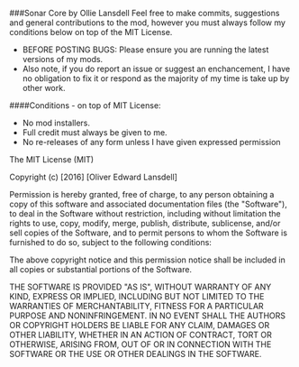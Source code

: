 ###Sonar Core by Ollie Lansdell
Feel free to make commits, suggestions and general contributions to the mod, however you must always follow my conditions below on top of the MIT License.

- BEFORE POSTING BUGS: Please ensure you are running the latest versions of my mods.
- Also note, if you do report an issue or suggest an enchancement, I have no obligation to fix it or respond as the majority of my time is take up by other work.

  
####Conditions - on top of MIT License:
  - No mod installers.
  - Full credit must always be given to me.
  - No re-releases of any form unless I have given expressed permission

The MIT License (MIT)

Copyright (c) [2016] [Oliver Edward Lansdell]

Permission is hereby granted, free of charge, to any person obtaining a copy
of this software and associated documentation files (the "Software"), to deal
in the Software without restriction, including without limitation the rights
to use, copy, modify, merge, publish, distribute, sublicense, and/or sell
copies of the Software, and to permit persons to whom the Software is
furnished to do so, subject to the following conditions:

The above copyright notice and this permission notice shall be included in all
copies or substantial portions of the Software.

THE SOFTWARE IS PROVIDED "AS IS", WITHOUT WARRANTY OF ANY KIND, EXPRESS OR
IMPLIED, INCLUDING BUT NOT LIMITED TO THE WARRANTIES OF MERCHANTABILITY,
FITNESS FOR A PARTICULAR PURPOSE AND NONINFRINGEMENT. IN NO EVENT SHALL THE
AUTHORS OR COPYRIGHT HOLDERS BE LIABLE FOR ANY CLAIM, DAMAGES OR OTHER
LIABILITY, WHETHER IN AN ACTION OF CONTRACT, TORT OR OTHERWISE, ARISING FROM,
OUT OF OR IN CONNECTION WITH THE SOFTWARE OR THE USE OR OTHER DEALINGS IN THE
SOFTWARE.
